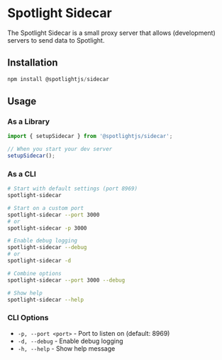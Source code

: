 # Spotlight Sidecar

The Spotlight Sidecar is a small proxy server that allows (development) servers to send data to Spotlight.

## Installation

```js
npm install @spotlightjs/sidecar
```

## Usage

### As a Library

```js
import { setupSidecar } from '@spotlightjs/sidecar';

// When you start your dev server
setupSidecar();
```

### As a CLI

```bash
# Start with default settings (port 8969)
spotlight-sidecar

# Start on a custom port
spotlight-sidecar --port 3000
# or
spotlight-sidecar -p 3000

# Enable debug logging
spotlight-sidecar --debug
# or
spotlight-sidecar -d

# Combine options
spotlight-sidecar --port 3000 --debug

# Show help
spotlight-sidecar --help
```

### CLI Options

- `-p, --port <port>` - Port to listen on (default: 8969)
- `-d, --debug` - Enable debug logging
- `-h, --help` - Show help message
